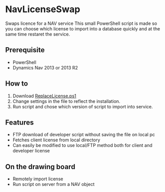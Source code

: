 NavLicenseSwap
==============

Swaps licence for a NAV service
This small PowerShell script is made so you can choose which license to import into a database quickly and at the same time restaret the service.

Prerequisite
------------
* PowerShell
* Dynamics Nav 2013 or 2013 R2

How to
------
1. Download [ReplaceLicense.ps1](https://github.com/SShadowS/NavLicenseSwap/blob/master/ReplaceLicense.ps1)
2. Change settings in the file to reflect the installation.
3. Run script and chose which version of script to import into service.

Features
--------
- FTP download of developer script without saving the file on local pc
- Fetches client license from local directory
- Can easily be modified to use local/FTP method both for client and developer license

On the drawing board
--------------------
- Remotely import license
- Run script on server from a NAV object
